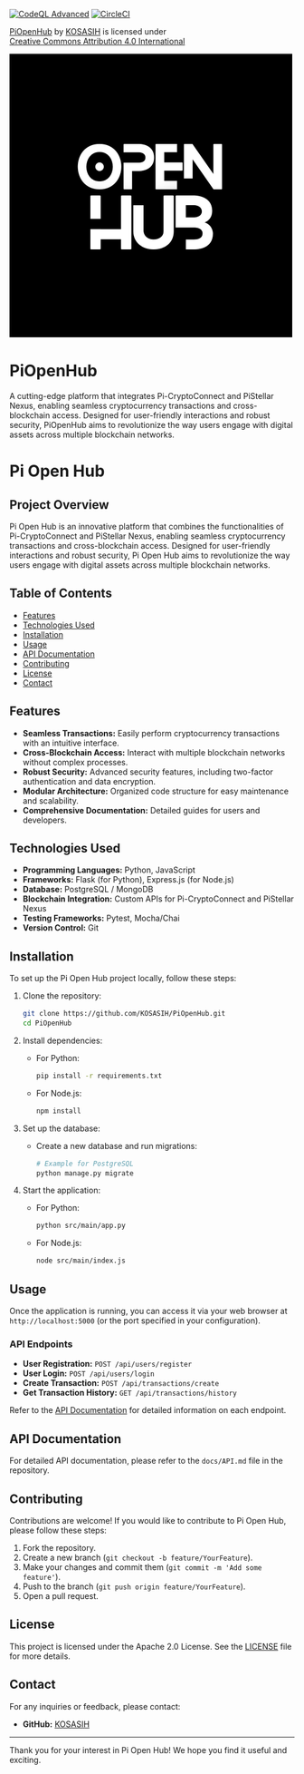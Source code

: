[![CodeQL Advanced](https://github.com/KOSASIH/PiOpenHub/actions/workflows/codeql.yml/badge.svg)](https://github.com/KOSASIH/PiOpenHub/actions/workflows/codeql.yml)
[![CircleCI](https://dl.circleci.com/status-badge/img/gh/KOSASIH/PiOpenHub/tree/main.svg?style=svg)](https://dl.circleci.com/status-badge/redirect/gh/KOSASIH/PiOpenHub/tree/main)

<p xmlns:cc="http://creativecommons.org/ns#" xmlns:dct="http://purl.org/dc/terms/"><a property="dct:title" rel="cc:attributionURL" href="https://github.com/KOSASIH/PiOpenHub">PiOpenHub</a> by <a rel="cc:attributionURL dct:creator" property="cc:attributionName" href="https://www.linkedin.com/in/kosasih-81b46b5a">KOSASIH</a> is licensed under <a href="https://creativecommons.org/licenses/by/4.0/?ref=chooser-v1" target="_blank" rel="license noopener noreferrer" style="display:inline-block;">Creative Commons Attribution 4.0 International<img style="height:22px!important;margin-left:3px;vertical-align:text-bottom;" src="https://mirrors.creativecommons.org/presskit/icons/cc.svg?ref=chooser-v1" alt=""><img style="height:22px!important;margin-left:3px;vertical-align:text-bottom;" src="https://mirrors.creativecommons.org/presskit/icons/by.svg?ref=chooser-v1" alt=""></a></p>

![Logo](src/main/assets/images/piopenhub_logo.png) 

# PiOpenHub
A cutting-edge platform that integrates Pi-CryptoConnect and PiStellar Nexus, enabling seamless cryptocurrency transactions and cross-blockchain access. Designed for user-friendly interactions and robust security, PiOpenHub aims to revolutionize the way users engage with digital assets across multiple blockchain networks.

# Pi Open Hub

## Project Overview
Pi Open Hub is an innovative platform that combines the functionalities of Pi-CryptoConnect and PiStellar Nexus, enabling seamless cryptocurrency transactions and cross-blockchain access. Designed for user-friendly interactions and robust security, Pi Open Hub aims to revolutionize the way users engage with digital assets across multiple blockchain networks.

## Table of Contents
- [Features](#features)
- [Technologies Used](#technologies-used)
- [Installation](#installation)
- [Usage](#usage)
- [API Documentation](#api-documentation)
- [Contributing](#contributing)
- [License](#license)
- [Contact](#contact)

## Features
- **Seamless Transactions:** Easily perform cryptocurrency transactions with an intuitive interface.
- **Cross-Blockchain Access:** Interact with multiple blockchain networks without complex processes.
- **Robust Security:** Advanced security features, including two-factor authentication and data encryption.
- **Modular Architecture:** Organized code structure for easy maintenance and scalability.
- **Comprehensive Documentation:** Detailed guides for users and developers.

## Technologies Used
- **Programming Languages:** Python, JavaScript
- **Frameworks:** Flask (for Python), Express.js (for Node.js)
- **Database:** PostgreSQL / MongoDB
- **Blockchain Integration:** Custom APIs for Pi-CryptoConnect and PiStellar Nexus
- **Testing Frameworks:** Pytest, Mocha/Chai
- **Version Control:** Git

## Installation
To set up the Pi Open Hub project locally, follow these steps:

1. Clone the repository:
   ```bash
   git clone https://github.com/KOSASIH/PiOpenHub.git
   cd PiOpenHub
   ```

2. Install dependencies:
   - For Python:
     ```bash
     pip install -r requirements.txt
     ```
   - For Node.js:
     ```bash
     npm install
     ```

3. Set up the database:
   - Create a new database and run migrations:
     ```bash
     # Example for PostgreSQL
     python manage.py migrate
     ```

4. Start the application:
   - For Python:
     ```bash
     python src/main/app.py
     ```
   - For Node.js:
     ```bash
     node src/main/index.js
     ```

## Usage
Once the application is running, you can access it via your web browser at `http://localhost:5000` (or the port specified in your configuration). 

### API Endpoints
- **User Registration:** `POST /api/users/register`
- **User Login:** `POST /api/users/login`
- **Create Transaction:** `POST /api/transactions/create`
- **Get Transaction History:** `GET /api/transactions/history`

Refer to the [API Documentation](src/docs/API.md) for detailed information on each endpoint.

## API Documentation
For detailed API documentation, please refer to the `docs/API.md` file in the repository.

## Contributing
Contributions are welcome! If you would like to contribute to Pi Open Hub, please follow these steps:

1. Fork the repository.
2. Create a new branch (`git checkout -b feature/YourFeature`).
3. Make your changes and commit them (`git commit -m 'Add some feature'`).
4. Push to the branch (`git push origin feature/YourFeature`).
5. Open a pull request.

## License
This project is licensed under the Apache 2.0 License. See the [LICENSE](LICENSE) file for more details.

## Contact
For any inquiries or feedback, please contact:
- **GitHub:** [KOSASIH](https://github.com/KOSASIH)

---

Thank you for your interest in Pi Open Hub! We hope you find it useful and exciting.
